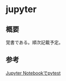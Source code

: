 # jupyter

## 概要
覚書である。順次記載予定。  


## 参考
[Jupyter Notebookでpytest](https://qiita.com/cvusk/items/867e7338240fcd4bfffa)
